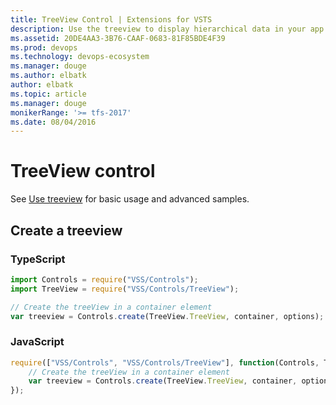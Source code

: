 ```yaml
---
title: TreeView Control | Extensions for VSTS
description: Use the treeview to display hierarchical data in your app for VSTS.
ms.assetid: 20DE4AA3-3B76-CAAF-0683-81F85BDE4F39
ms.prod: devops
ms.technology: devops-ecosystem
ms.manager: douge
ms.author: elbatk
author: elbatk
ms.topic: article
ms.manager: douge
monikerRange: '>= tfs-2017'
ms.date: 08/04/2016
---
```


# TreeView control

See [Use treeview](../../../develop/ui-controls/treeviewo.md) for basic usage and advanced samples.

## Create a treeview

### TypeScript
``` javascript
import Controls = require("VSS/Controls");
import TreeView = require("VSS/Controls/TreeView");

// Create the treeView in a container element
var treeview = Controls.create(TreeView.TreeView, container, options);
```

### JavaScript
``` javascript
require(["VSS/Controls", "VSS/Controls/TreeView"], function(Controls, TreeView) {
    // Create the treeView in a container element
    var treeview = Controls.create(TreeView.TreeView, container, options);
});
```
